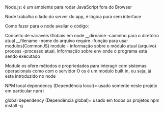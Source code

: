 Node.js: é um ambiente para rodar JavaScript fora do Browser 

Node trabalha o lado do server do app, é lógica pura sem interface

Como fazer para o node avaliar o código:

Conceito de variaveis Globais em node
__dirname -caminho para o diretório atual
__filename -nome do arquivo
require -função para usar modulos(CommonJS)
module - informação sobre o módulo atual (arquivo)
process -processo atual. Informação sobre env onde o programa esta sendo executado


Module os ofere métodos e propriedades para interagir com sistemas operacionais como com o servidor
O os é um modulo built in, ou seja, já esta introduzido no node


NPM
local dependency (Dependência local)= usado somente neste projeto em particular
npm i <packageName>

global dependency (Dependência global)= usado em todos os projetos
npm install -g <packageName>
